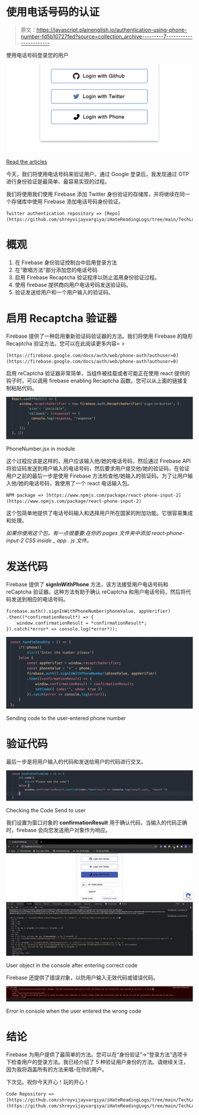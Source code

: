 # 使用电话号码的认证

> 原文：<https://javascript.plainenglish.io/authentication-using-phone-number-fd5b10727fed?source=collection_archive---------7----------------------->

使用电话号码登录您的用户

![](img/4c6660bf02d6dac5bc174f00e3120f64.png)

[Read the articles](http://i-hate-reading-logs.vercel.app/)

今天，我们将使用电话号码来验证用户。通过 Google 登录后，我发现通过 OTP 进行身份验证是最简单、最容易实现的过程。

我们将使用我们使用 Firebase 添加 Twitter 身份验证的存储库，并将继续在同一个存储库中使用 Firebase 添加电话号码身份验证。

```
Twitter authentication repository => [Repo](https://github.com/shreyvijayvargiya/iHateReadingLogs/tree/main/TechLogs/TwitterAuthenticationUsingFirebase)
```

# 概观

1.  在 Firebase 身份验证控制台中启用登录方法
2.  在“歌唱方法”部分添加您的电话号码
3.  启用 Firebase Recaptcha 验证程序以防止滥用身份验证过程。
4.  使用 firebase 提供商向用户电话号码发送验证码。
5.  验证发送给用户和一个用户输入的验证码。

# **启用 Recaptcha 验证器**

Firebase 提供了一种启用重新验证码验证器的方法。我们将使用 Firebase 的隐形 Recaptcha 验证方法。您可以在此阅读更多内容= >

```
[https://firebase.google.com/docs/auth/web/phone-auth?authuser=0](https://firebase.google.com/docs/auth/web/phone-auth?authuser=0)
```

启用 reCaptcha 验证器非常简单，当组件被挂载或者可能正在使用 react 提供的钩子时，可以调用 firebase enabling Recaptcha 函数。您可以从上面的链接复制粘贴代码。

![](img/87fdb66acde9f603ebaf1b16a8b9ff73.png)

PhoneNumber.jsx in module

这个过程应该是这样的，用户应该输入他/她的电话号码，然后通过 Firebase API 将验证码发送到用户输入的电话号码，然后要求用户提交他/她的验证码，在验证用户之前的最后一步是使用 Firebase 方法检查他/她输入的验证码。为了让用户输入他/她的电话号码，我使用了一个 react 电话输入包。

```
NPM package => [https://www.npmjs.com/package/react-phone-input-2](https://www.npmjs.com/package/react-phone-input-2)
```

这个包简单地提供了电话号码输入和选择用户所在国家的附加功能。它很容易集成和处理。

*如果你使用这个包，有一点很重要:在你的 pages 文件夹中添加 react-phone-input-2 CSS inside _ app . js 文件。*

# **发送代码**

Firebase 提供了 **signInWithPhone** 方法，该方法接受用户电话号码和 reCaptcha 验证器。这种方法有助于确认 reCaptcha 和用户电话号码，然后将代码发送到相应的电话号码。

```
firebase.auth().signInWithPhoneNumber(phoneValue, appVerifier)  .then((*confirmationResult*) => {
    window.confirmationResult = *confirmationResult*;
}).catch(*error* => console.log(*error*));
```

![](img/4ae08cfff25105f299fc992104e1d69f.png)

Sending code to the user-entered phone number

# 验证代码

最后一步是将用户输入的代码和发送给用户的代码进行交叉。

![](img/99681bd9bdf008992148b372f2a3ea65.png)

Checking the Code Send to user

我们设置为窗口对象的 **confirmationResult** 用于确认代码，当输入的代码正确时，firebase 会向您发送用户对象作为响应。

![](img/ffb86f207c0b66e530ff056b533c16a3.png)

User object in the console after entering correct code

Firebase 还提供了错误对象，以防用户输入无效代码或错误代码。

![](img/5f38cb8f290747ca2e0fb248a84f9e0e.png)

Error in console when the user entered the wrong code

# 结论

Firebase 为用户提供了最简单的方法。您可以在“身份验证”->“登录方法”选项卡下检查用户的登录方法。我已经介绍了 5 种验证用户身份的方法。请继续关注，因为我将涵盖所有的方法来唱-在你的用户。

下次见。祝你今天开心！玩的开心！

```
Code Repository => [https://github.com/shreyvijayvargiya/iHateReadingLogs/tree/main/TechLogs/PhoneNumberAuthentication](https://github.com/shreyvijayvargiya/iHateReadingLogs/tree/main/TechLogs/PhoneNumberAuthentication)
```